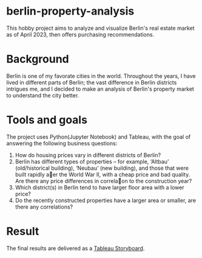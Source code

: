 # berlin-property-analysis
This hobby project aims to analyze and visualize Berlin's real estate market as of April 2023, then offers purchasing recommendations.

# Background
Berlin is one of my favorate cities in the world. Throughout the years, I have lived in different parts of Berlin; the vast difference in Berlin districts intrigues me, and I decided to make an analysis of Berlin's property market to understand the city better.

# Tools and goals
The project uses Python(Jupyter Notebook) and Tableau, with the goal of answering the following business questions:

1. How do housing prices vary in different districts of Berlin?
2. Berlin has different types of properties – for example, ‘Altbau’ (old/historical building), ‘Neubau’ (new building), and those that were built rapidly a􀅌er the World War II, with a cheap price and bad quality. Are there any price differences in correla􀆟on to the construction year?
3. Which district(s) in Berlin tend to have larger floor area with a lower price?
4. Do the recently constructed properties have a larger area or smaller, are there any correlations?

# Result
The final results are delivered as a [Tableau Storyboard](https://public.tableau.com/views/BerlinPropertyPriceApril2023/BerlinPropertyPrice?:language=en-US&:sid=&:display_count=n&:origin=viz_share_link).
